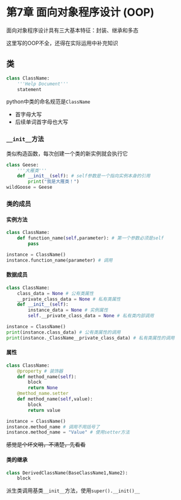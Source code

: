 # 第7章 面向对象程序设计 (OOP)

面向对象程序设计具有三大基本特征：封装、继承和多态

这里写的OOP不全，还得在实际运用中补充知识

## 类

```python
class ClassName:
    '''Help Document'''
    statement
```

python中类的命名规范是`ClassName`
- 首字母大写
- 后续单词首字母也大写

### `__init__`方法

类似构造函数，每次创建一个类的新实例就会执行它

```python
class Geese:
    '''大雁类'''
    def __init__(self): # self参数是一个指向实例本身的引用
        print("我是大雁类！")
wildGoose = Geese
```

### 类的成员

#### 实例方法

```python
class ClassName:
    def function_name(self,parameter): # 第一个参数必须是self
        pass

instance = ClassName()
instance.function_name(parameter) # 调用
```

#### 数据成员

```python
class ClassName:
    class_data = None # 公有类属性
    __private_class_data = None # 私有类属性
    def __init__(self):
        instance_data = None # 实例属性
        self.__private_class_data = None # 私有类内部调用

instance = ClassName()
print(instance.class_data) # 公有类属性的调用
print(instance._ClassName__private_class_data) # 私有类属性的调用
```

#### 属性

```python
class ClassName:
    @property # 装饰器
    def method_name(self):
        block
        return None
    @method_name.setter
    def method_name(self,value):
        block
        return value

instance = ClassName()
instance.method_name # 调用不用括号了
instance.method_name = "Value" # 使用setter方法
```

~~感觉是个坏文明，不清楚，先看看~~

#### 类的继承

```python
class DerivedClassName(BaseClassName1,Name2):
    block
```

派生类调用基类`__init__`方法，使用`super().__init()__`